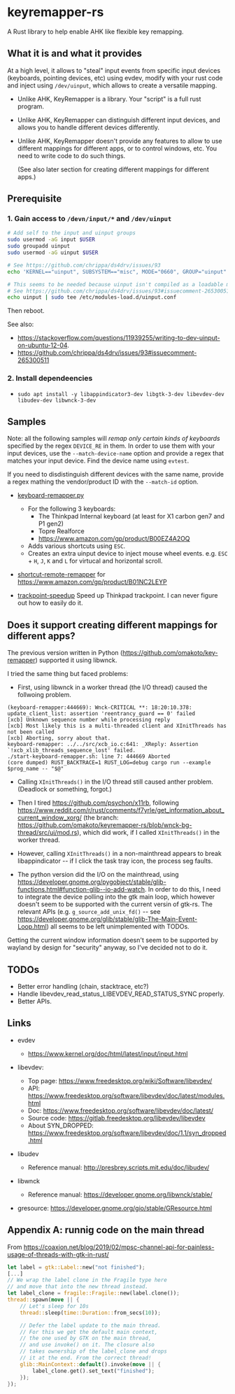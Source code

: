 # keyremapper-rs

A Rust library to help enable AHK like flexible key remapping.

## What it is and what it provides

At a high level, it allows to "steal" input events from specific input devices
(keyboards, pointing devices, etc) using evdev, modify with your rust code and inject using
`/dev/uinput`, which allows to create a versatile mapping.

- Unlike AHK, KeyRemapper is a library. Your "script" is a full rust program.

- Unlike AHK, KeyRemapper can distinguish different input devices, and allows you to handle different
  devices differently.

- Unlike AHK, KeyRemapper doesn't provide any features to allow to use different mappings for
  different apps, or to control windows, etc. You need to write code to do such things.

  (See also later section for creating different mappings for different apps.)
  
## Prerequisite

### 1. Gain access to `/devn/input/*` and `/dev/uinput`

```sh
# Add self to the input and uinput groups
sudo usermod -aG input $USER 
sudo groupadd uinput
sudo usermod -aG uinput $USER

# See https://github.com/chrippa/ds4drv/issues/93
echo 'KERNEL=="uinput", SUBSYSTEM=="misc", MODE="0660", GROUP="uinput"' | sudo tee /etc/udev/rules.d/90-uinput.rules

# This seems to be needed because uinput isn't compiled as a loadable module these days.
# See https://github.com/chrippa/ds4drv/issues/93#issuecomment-265300511
echo uinput | sudo tee /etc/modules-load.d/uinput.conf
```

Then reboot.

See also:
- https://stackoverflow.com/questions/11939255/writing-to-dev-uinput-on-ubuntu-12-04.
- https://github.com/chrippa/ds4drv/issues/93#issuecomment-265300511

### 2. Install dependeencies

- `sudo apt install -y libappindicator3-dev libgtk-3-dev libevdev-dev libudev-dev libwnck-3-dev`


## Samples
 
Note: all the following samples will _remap only certain kinds of keyboards_ specified
by the regex `DEVICE_RE` in them. In order to use them with your input devices, use the `--match-device-name` option and provide a regex that
matches your input device. Find the device name using `evtest`.

If you need to disdistinguish different devices with the same name,
provide a regex mathing the vendor/product ID with the `--match-id` option.

- [keyboard-remapper.py](blob/main/examples/keyboard-remapper/main.rs)
  - For the following 3 keyboards:
    - The Thinkpad Internal keyboard (at least for X1 carbon gen7 and P1 gen2)
    - Topre Realforce
    - https://www.amazon.com/gp/product/B00EZ4A2OQ
  - Adds various shortcuts using `ESC`.
  - Creates an extra uinput device to inject mouse wheel events.
    e.g. `ESC` + `H`, `J`, `K` and `L` for virtucal and horizontal scroll.

- [shortcut-remote-remapper](blob/main/examples/shortcut-remote-remapper/main.rs) for https://www.amazon.com/gp/product/B01NC2LEYP

- [trackpoint-speedup](blob/main/examples/trackpoint-speedup/main.rs) Speed up Thinkpad trackpoint.
   I can never figure out how to easily do it.


## Does it support creating different mappings for different apps?

The previous version written in Python (https://github.com/omakoto/key-remapper) supported it using libwnck.

I tried the same thing but faced problems:

- First, using libwnck in a worker thread (the I/O thread) caused the follwoing problem.

```
(keyboard-remapper:444669): Wnck-CRITICAL **: 18:20:10.378: update_client_list: assertion 'reentrancy_guard == 0' failed
[xcb] Unknown sequence number while processing reply
[xcb] Most likely this is a multi-threaded client and XInitThreads has not been called
[xcb] Aborting, sorry about that.
keyboard-remapper: ../../src/xcb_io.c:641: _XReply: Assertion `!xcb_xlib_threads_sequence_lost' failed.
./start-keyboard-remapper.sh: line 7: 444669 Aborted                 (core dumped) RUST_BACKTRACE=1 RUST_LOG=debug cargo run --example $prog_name -- "$@"
```
- Calling `XInitThreads()` in the I/O thread still caused anther problem. (Deadlock or something, forgot.)
- Then I tired https://github.com/psychon/x11rb, following https://www.reddit.com/r/rust/comments/f7yrle/get_information_about_current_window_xorg/ (the branch: https://github.com/omakoto/keyremapper-rs/blob/wnck-bg-thread/src/ui/mod.rs), which did work, if I called `XInitThreads()` in the worker thread.
- However, calling `XInitThreads()` in a non-mainthread appears to break
libappindicator -- if I click the task tray icon, the process seg faults.

- The python version did the I/O on the mainthread, using https://developer.gnome.org/pygobject/stable/glib-functions.html#function-glib--io-add-watch. In order to do this, I need to integrate the device polling into the gtk main loop, which however doesn't seem to be supported with the current versin of gtk-rs. The relevant APIs (e.g. `g_source_add_unix_fd()` -- see https://developer.gnome.org/glib/stable/glib-The-Main-Event-Loop.html) all seems to be left unimplemented with TODOs.

Getting the current window information doesn't seem to be supported by wayland by design for "security" anyway, so I've decided not to do it.


## TODOs

- Better error handling (chain, stacktrace, etc?)
- Handle libevdev_read_status_LIBEVDEV_READ_STATUS_SYNC properly.
- Better APIs.

## Links

- evdev
  - https://www.kernel.org/doc/html/latest/input/input.html
- libevdev:
  - Top page: https://www.freedesktop.org/wiki/Software/libevdev/
  - API: https://www.freedesktop.org/software/libevdev/doc/latest/modules.html
  - Doc: https://www.freedesktop.org/software/libevdev/doc/latest/
  - Source code: https://gitlab.freedesktop.org/libevdev/libevdev
  - About SYN_DROPPED: https://www.freedesktop.org/software/libevdev/doc/1.1/syn_dropped.html
- libudev
  - Reference manual: http://presbrey.scripts.mit.edu/doc/libudev/

- libwnck
  - Reference manual: https://developer.gnome.org/libwnck/stable/

- gresource: https://developer.gnome.org/gio/stable/GResource.html

## Appendix A: runnig code on the main thread

From https://coaxion.net/blog/2019/02/mpsc-channel-api-for-painless-usage-of-threads-with-gtk-in-rust/

```rust
let label = gtk::Label::new("not finished");
[...]
// We wrap the label clone in the Fragile type here
// and move that into the new thread instead.
let label_clone = fragile::Fragile::new(label.clone());
thread::spawn(move || {
    // Let's sleep for 10s
    thread::sleep(time::Duration::from_secs(10));

    // Defer the label update to the main thread.
    // For this we get the default main context,
    // the one used by GTK on the main thread,
    // and use invoke() on it. The closure also
    // takes ownership of the label_clone and drops
    // it at the end. From the correct thread!
    glib::MainContext::default().invoke(move || {
        label_clone.get().set_text("finished");
    });
});
```